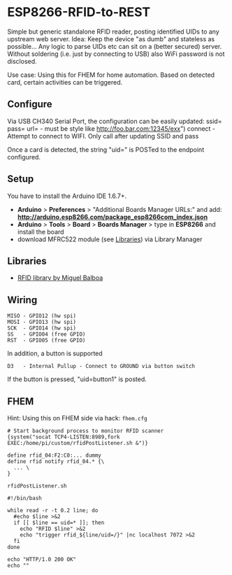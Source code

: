 # ESP8266-RFID-to-REST
Simple but generic standalone RFID reader, posting identified UIDs to any upstream web server.
Idea: Keep the device "as dumb" and stateless as possible... Any logic to parse UIDs etc can sit on a (better secured) server.
Without soldering (i.e. just by connecting to USB) also WiFi password is not disclosed.

Use case: Using this for FHEM for home automation. Based on detected card, certain activities can be triggered.

## Configure
Via USB CH340 Serial Port, the configuration can be easily updated:
ssid=<YourSSID>
pass=<YourWLANPassword>
url=<YourURLForPOST>     - must be style like http://foo.bar.com:12345/exx")
connect                  - Attempt to connect to WIFI. Only call after updating SSID and pass


Once a card is detected, the string "uid=<UID>" is POSTed to the endpoint configured.

## Setup
You have to install the Arduino IDE 1.6.7+.
* **Arduino** > **Preferences** > "Additional Boards Manager URLs:" and add: **http://arduino.esp8266.com/package_esp8266com_index.json**
* **Arduino** > **Tools** > **Board** > **Boards Manager** > type in **ESP8266** and install the board
* download MFRC522 module (see [Libraries](#libraries)) via Library Manager

## Libraries
* [RFID library by Miguel Balboa](https://github.com/miguelbalboa/rfid)

## Wiring
```
MISO - GPIO12 (hw spi)
MOSI - GPIO13 (hw spi)
SCK  - GPIO14 (hw spi)
SS   - GPIO04 (free GPIO)
RST  - GPIO05 (free GPIO)
```

In addition, a button is supported
```
D3   - Internal Pullup - Connect to GROUND via button switch
```
If the button is pressed, "uid=button1" is posted.


## FHEM
Hint: Using this on FHEM side via hack:
`fhem.cfg`
```
# Start background process to monitor RFID scanner
{system("socat TCP4-LISTEN:8989,fork EXEC:/home/pi/custom/rfidPostListener.sh &")}

define rfid_04:F2:C0:... dummy
define rfid notify rfid_04.* {\
  ... \
}
```

`rfidPostListener.sh`
```
#!/bin/bash

while read -r -t 0.2 line; do
  #echo $line >&2
  if [[ $line == uid=* ]]; then
    echo "RFID $line" >&2
    echo "trigger rfid_${line/uid=/}" |nc localhost 7072 >&2
  fi
done

echo "HTTP/1.0 200 OK"
echo ""
```
